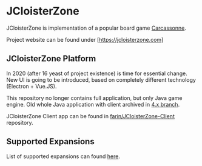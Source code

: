 # JCloisterZone

JCloisterZone is implementation of a popular board game [Carcassonne](http://www.boardgamegeek.com/boardgame/822/carcassonne).

Project website can be found under [https://jcloisterzone.com]

## JCloisterZone Platform

In 2020 (after 16 yeast of project existence) is time for essential change. New UI is going to be introduced, based
on completely different technology (Electron + Vue.JS).

This repository no longer contains full application, but only Java game engine.
Old whole Java application with client archived in [4.x branch](https://github.com/farin/JCloisterZone/tree/4.x).

JCloisterZone Client app can be found in [farin/JCloisterZone-Client](https://github.com/farin/JCloisterZone-Client) repository.

## Supported Expansions

List of supported expansions can found [here](https://github.com/farin/JCloisterZone/tree/master/src/main/resources/tile-definitions).

